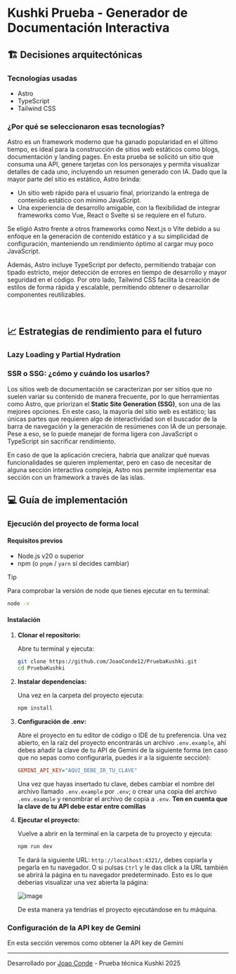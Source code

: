 # Kushki Prueba - Generador de Documentación Interactiva

## 🏗️ Decisiones arquitectónicas

### Tecnologías usadas

- Astro
- TypeScript
- Tailwind CSS

### ¿Por qué se seleccionaron esas tecnologías?

Astro es un framework moderno que ha ganado popularidad en el último tiempo, es ideal para la construcción de sitios web estáticos como blogs, documentación y landing pages. En esta prueba se solicitó un sitio que consuma una API, genere tarjetas con los personajes y permita visualizar detalles de cada uno, incluyendo un resumen generado con IA. Dado que la mayor parte del sitio es estático, Astro brinda:

- Un sitio web rápido para el usuario final, priorizando la entrega de contenido estático con mínimo JavaScript.
- Una experiencia de desarrollo amigable, con la flexibilidad de integrar frameworks como Vue, React o Svelte si se requiere en el futuro.

Se eligió Astro frente a otros frameworks como Next.js o Vite debido a su enfoque en la generación de contenido estático y a su simplicidad de configuración, manteniendo un rendimiento óptimo al cargar muy poco JavaScript.

Además, Astro incluye TypeScript por defecto, permitiendo trabajar con tipado estricto, mejor detección de errores en tiempo de desarrollo y mayor seguridad en el código. Por otro lado, Tailwind CSS facilita la creación de estilos de forma rápida y escalable, permitiendo obtener o desarrollar componentes reutilizables.

<br/>

## 📈 Estrategias de rendimiento para el futuro

### Lazy Loading y Partial Hydration

### SSR o SSG: ¿cómo y cuándo los usarlos?

Los sitios web de documentación se caracterizan por ser sitios que no suelen variar su contenido de manera frecuente, por lo que herramientas como Astro, que priorizan el **Static Site Generation (SSG)**, son una de las mejores opciones. En este caso, la mayoría del sitio web es estático; las únicas partes que requieren algo de interactividad son el buscador de la barra de navegación y la generación de resúmenes con IA de un personaje. Pese a eso, se lo puede manejar de forma ligera con JavaScript o TypeScript sin sacrificar rendimiento.

En caso de que la aplicación creciera, habría que analizar qué nuevas funcionalidades se quieren implementar, pero en caso de necesitar de alguna sección interactiva compleja, Astro nos permite implementar esa sección con un framework a través de las islas.

## 💻 Guía de implementación

### Ejecución del proyecto de forma local

#### Requisitos previos

- Node.js v20 o superior
- npm (o `pnpm` / `yarn` si decides cambiar)

> [!Tip]
> Para comprobar la versión de node que tienes ejecutar en tu terminal:
> ```bash
> node -v

#### Instalación

1. **Clonar el repositorio:**

    Abre tu terminal y ejecuta:
    ```bash
    git clone https://github.com/JoaoConde12/PruebaKushki.git
    cd PruebaKushki
    ```

2. **Instalar dependencias:**

    Una vez en la carpeta del proyecto ejecuta:
    ```bash
    npm install
    ```
    
3. **Configuración de .env:**

    Abre el proyecto en tu editor de código o IDE de tu preferencia. Una vez abierto, en la raíz del proyecto encontrarás un archivo `.env.example`, ahí debes añadir la clave de tu API de Gemini de la siguiente forma (en caso que no sepas como configurarla, puedes ir a la siguiente sección):

    ```ini
    GEMINI_API_KEY="AQUI_DEBE_IR_TU_CLAVE"
    ```

    Una vez que hayas insertado tu clave, debes cambiar el nombre del archivo llamado `.env.example` por `.env`; o crear una copia del archivo `.env.example` y renombrar el archivo de copia a `.env`. **Ten en cuenta que la clave de tu API debe estar entre comillas**   

4. **Ejecutar el proyecto:**

    Vuelve a abrir en la terminal en la carpeta de tu proyecto y ejecuta:

   ```bash
   npm run dev
   ```

   Te dará la siguiente URL: `http://localhost:4321/`, debes copiarla y pegarla en tu navegador. O si pulsas `Ctrl` y le das click a la URL también se abrirá la página en tu navegador predeterminado. Esto es lo que deberías visualizar una vez abierta la página:

   ![image](https://github.com/user-attachments/assets/93013309-c7f6-48e2-9156-ade43fc02c4b)

    De esta manera ya tendrías el proyecto ejecutándose en tu máquina.

### Configuración de la API key de Gemini

En esta sección veremos como obtener la API key de Gemini 

---
Desarrollado por [Joao Conde](https://github.com/JoaoConde12) - Prueba técnica Kushki 2025

